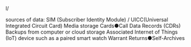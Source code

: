 I/ 

sources of data: 
  SIM (Subscriber Identity Module) / UICC(Universal Integrated Circuit Card)
  Media storage Cards●Call Data Records (CDRs)
  Backups from computer or cloud storage
  Associated Internet of Things (IoT) device such as a paired smart watch
  Warrant Returns●Self-Archives
